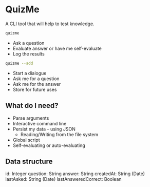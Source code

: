 # QuizMe

A CLI tool that will help to test knowledge.

```sh
quizme
```

- Ask a question
- Evaluate answer or have me self-evaluate
- Log the results

```sh
quizme --add
```

- Start a dialogue
- Ask me for a question
- Ask me for the answer
- Store for future uses

## What do I need?

- Parse arguments
- Interactive command line
- Persist my data - using JSON
  - Reading/Writing from the file system
- Global script
- Self-evaluating or auto-evaluating

## Data structure

id: Integer
question: String
answer: String
createdAt: String (Date)
lastAsked: String (Date)
lastAnsweredCorrect: Boolean
